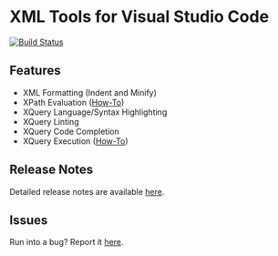 # XML Tools for Visual Studio Code
[![Build Status](https://travis-ci.org/TrueCommerce/vscode-xml.svg?branch=master)](https://travis-ci.org/TrueCommerce/vscode-xml)
## Features
* XML Formatting (Indent and Minify)
* XPath Evaluation ([How-To](https://github.com/TrueCommerce/vscode-xml/wiki/How-To:-Evaluate-XPath-Queries))
* XQuery Language/Syntax Highlighting
* XQuery Linting
* XQuery Code Completion
* XQuery Execution ([How-To](https://github.com/TrueCommerce/vscode-xml/wiki/How-To%3A-Executing-XQuery-Scripts))

## Release Notes
Detailed release notes are available [here](https://github.com/TrueCommerce/vscode-xml/releases).

## Issues
Run into a bug? Report it [here](https://github.com/TrueCommerce/vscode-xml/issues).
